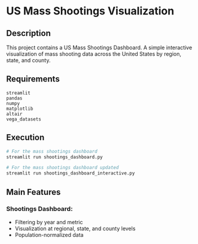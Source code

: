 # US Mass Shootings Visualization

## Description
This project contains a US Mass Shootings Dashboard. A simple interactive visualization of mass shooting data across the United States by region, state, and county.

## Requirements
```
streamlit
pandas
numpy
matplotlib
altair
vega_datasets
```

## Execution
```bash
# For the mass shootings dashboard
streamlit run shootings_dashboard.py

# For the mass shootings dashboard updated
streamlit run shootings_dashboard_interactive.py
```

## Main Features

### Shootings Dashboard:
- Filtering by year and metric
- Visualization at regional, state, and county levels
- Population-normalized data
